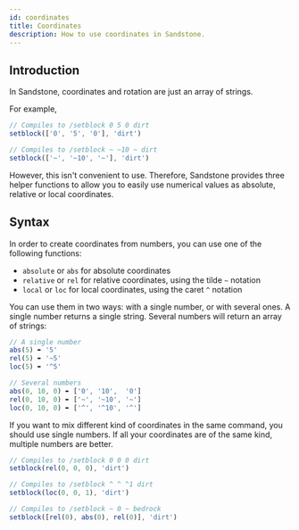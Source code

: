 ```yaml
---
id: coordinates
title: Coordinates
description: How to use coordinates in Sandstone.
---
```


## Introduction

In Sandstone, coordinates and rotation are just an array of strings.

For example,
```ts
// Compiles to /setblock 0 5 0 dirt
setblock(['0', '5', '0'], 'dirt')

// Compiles to /setblock ~ ~10 ~ dirt
setblock(['~', '~10', '~'], 'dirt')
```

However, this isn't convenient to use. Therefore, Sandstone provides three helper functions to allow you to easily use numerical values as absolute, relative or local coordinates.

## Syntax

In order to create coordinates from numbers, you can use one of the following functions:

- `absolute` or `abs` for absolute coordinates
- `relative` or `rel` for relative coordinates, using the tilde `~` notation
- `local` or `loc` for local coordinates, using the caret `^` notation

You can use them in two ways: with a single number, or with several ones. A single number returns a single string. Several numbers will return an array of strings:
```ts
// A single number
abs(5) ➨ '5'
rel(5) ➨ '~5'
loc(5) ➨ '^5'

// Several numbers
abs(0, 10, 0) ➨ ['0', '10',  '0']
rel(0, 10, 0) ➨ ['~', '~10', '~']
loc(0, 10, 0) ➨ ['^', '^10', '^']
```

If you want to mix different kind of coordinates in the same command, you should use single numbers. If all your coordinates are of the same kind, multiple numbers are better.

```ts
// Compiles to /setblock 0 0 0 dirt
setblock(rel(0, 0, 0), 'dirt')

// Compiles to /setblock ^ ^ ^1 dirt
setblock(loc(0, 0, 1), 'dirt')

// Compiles to /setblock ~ 0 ~ bedrock
setblock([rel(0), abs(0), rel(0)], 'dirt')
```
